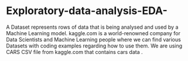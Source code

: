 # Exploratory-data-analysis-EDA-
A Dataset represents rows of data that is being analysed and used by a Machine Learning model. kaggle.com is a world-renowned company for Data Scientists and Machine Learning people where we can find various Datasets with coding examples regarding how to use them. We are using CARS CSV file from kaggle.com that contains cars data .
